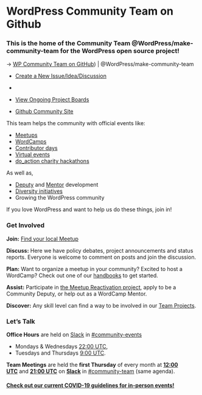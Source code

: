 # WordPress Community Team on Github

### This is the home of the Community Team @WordPress/make-community-team for the WordPress open source project!

→ [WP Community Team on GitHub](https://github.com/orgs/WordPress/teams/make-community-team/)) | @WordPress/make-community-team 

- [Create a New Issue/Idea/Discussion](https://github.com/WordPress/Community-Issue-Tracker/issues/new/choose)
- 
- [View Ongoing Project Boards](https://github.com/WordPress/Community-Issue-Tracker/projects)

- [Github Community Site](https://wordpress.github.io/Community-Issue-Tracker/)


This team helps the community with official events like:

- [Meetups](https://make.wordpress.org/community/handbook/meetup-organizer/)
- [WordCamps](https://make.wordpress.org/community/handbook/wordcamp-organizer/)
- [Contributor days](https://make.wordpress.org/community/handbook/contributor-day/)
- [Virtual events](https://make.wordpress.org/community/handbook/virtual-events/)
- [do\_action charity hackathons](https://doaction.org/)

As well as,

- [Deputy](https://make.wordpress.org/community/handbook/community-deputy/the-deputy-program/) and [Mentor](https://make.wordpress.org/community/handbook/community-deputy/wordcamp-program-basics/mentoring-wordcamps/) development
- [Diversity initiatives](https://make.wordpress.org/community/handbook/wordcamp-organizer/first-steps/inclusive-and-welcoming-events/community-inclusion-initiatives/)
- Growing the WordPress community

If you love WordPress and want to help us do these things, join in!

### **Get Involved**

**Join:** [Find your local Meetup](https://www.meetup.com/pro/wordpress/)

**Discuss:** Here we have policy debates, project announcements and status reports. Everyone is welcome to comment on posts and join the discussion.

**Plan:** Want to organize a meetup in your community? Excited to host a WordCamp? Check out one of our [handbooks](https://make.wordpress.org/community/handbook/) to get started.

**Assist:** Participate in [the Meetup Reactivation project](https://make.wordpress.org/community/2022/07/08/call-for-supporters-reactivating-wordpress-meetups-around-the-world/), apply to be a Community Deputy, or help out as a WordCamp Mentor.

**Discover:** Any skill level can find a way to be involved in our [Team Projects](https://make.wordpress.org/community/team-projects/).

### **Let’s Talk**

**Office Hours** are held on [Slack](https://make.wordpress.org/chat/) in [#community-events](http://wordpress.slack.com/messages/community-events/)

- Mondays & Wednesdays [22:00 UTC](http://www.timeanddate.com/worldclock/fixedtime.html?hour=20&min=00&sec=0),
- Tuesdays and Thursdays [9:00 UTC](http://www.timeanddate.com/worldclock/fixedtime.html?hour=9&min=00&sec=0).

**Team Meetings** are held the **first Thursday** of every month at [**12:00 UTC**](http://www.timeanddate.com/worldclock/fixedtime.html?hour=12&min=00&sec=0) and **[21:00 UTC](http://www.timeanddate.com/worldclock/fixedtime.html?hour=21&min=00&sec=0)** on **[Slack](https://make.wordpress.org/chat/)** in [#community-team](http://wordpress.slack.com/messages/community-team/) (same agenda).

#### [Check out our **current COVID-19 guidelines** for in-person events!](https://make.wordpress.org/community/handbook/wordcamp-organizer/2022-returning-to-in-person-wordcamps/)
